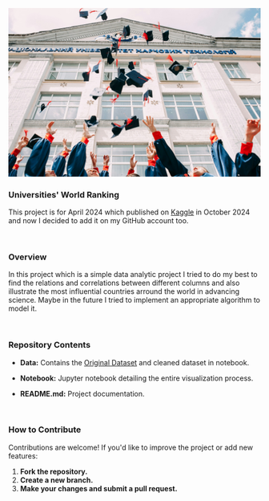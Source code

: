 ![Image from [Unsplash](https://unsplash.com/) by [Vasily Koloda](https://unsplash.com/@napr0tiv)](Image.jpg)

### Universities' World Ranking
This project is for April 2024 which published on [Kaggle](https://www.kaggle.com/code/soroushesnaashari/universities-world-ranking) in October 2024 and now I decided to add it on my GitHub account too.

<br>

### Overview
In this project which is a simple data analytic project I tried to do my best to find the relations and correlations between different columns and also illustrate the most influential countries arround the world in advancing science.
Maybe in the future I tried to implement an appropriate algorithm to model it.

<br>

### Repository Contents

- **Data:** Contains the [Original Dataset](https://www.kaggle.com/datasets/alifarajnia/eighteen-nineteen-university-datasets) and cleaned dataset in notebook.

- **Notebook:** Jupyter notebook detailing the entire visualization process.

- **README.md:** Project documentation.

<br>

### How to Contribute
Contributions are welcome! If you'd like to improve the project or add new features:

1. **Fork the repository.**
2. **Create a new branch.**
3. **Make your changes and submit a pull request.**
